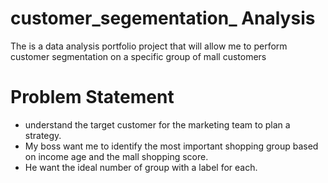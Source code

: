 # customer_segementation_ Analysis
The is a data analysis portfolio project that will allow me to perform customer segmentation on a specific group of mall customers

# Problem Statement
* understand the target customer for the marketing team to plan a strategy.
* My boss want me to identify the most important shopping group based on income age and the mall shopping score.
* He want the ideal number of group with a label for each.  


